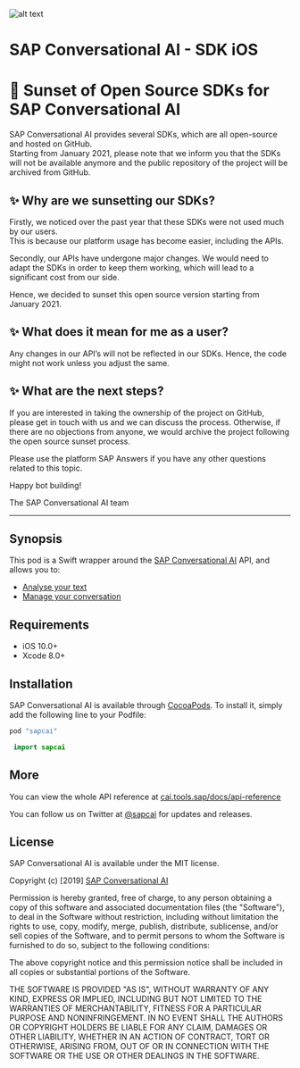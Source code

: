 [logo]: https://cdn.cai.tools.sap/brand/sapcai/sap-cai-black.svg "SAP Conversational AI"
![alt text][logo]

# SAP Conversational AI - SDK iOS

# 🚨 Sunset of Open Source SDKs for SAP Conversational AI 
 
SAP Conversational AI provides several SDKs, which are all open-source and hosted on GitHub.  
Starting from January 2021, please note that we inform you that the SDKs will not be available anymore and the public repository of the project will be archived from GitHub.  

## ✨ Why are we sunsetting our SDKs? 
 
Firstly, we noticed over the past year that these SDKs were not used much by our users.  
This is because our platform usage has become easier, including the APIs. 

Secondly, our APIs have undergone major changes. We would need to adapt the SDKs in order to keep them working, which will lead to a significant cost from our side. 

Hence, we decided to sunset this open source version starting from January 2021.  
 
## ✨ What does it mean for me as a user? 
 
Any changes in our API’s will not be reflected in our SDKs. Hence, the code might not work unless you adjust the same.  

## ✨ What are the next steps? 
 
If you are interested in taking the ownership of the project on GitHub, please get in touch with us and we can discuss the process. Otherwise, if there are no objections from anyone, we would archive the project following the open source sunset process.  

Please use the platform SAP Answers if you have any other questions related to this topic. 
 
Happy bot building! 
 
The SAP Conversational AI team

---

## Synopsis

 This pod is a Swift wrapper around the [SAP Conversational AI](https://cai.tools.sap) API, and allows you to: 
 * [Analyse your text](https://github.com/SAPConversationalAI/SDK-iOS/wiki/Analyse-text)
 * [Manage your conversation](https://github.com/SAPConversationalAI/SDK-iOS/wiki/Build-your-bot)

## Requirements

- iOS 10.0+
- Xcode 8.0+

## Installation

SAP Conversational AI is available through [CocoaPods](http://cocoapods.org). To install
it, simply add the following line to your Podfile:

```ruby
pod "sapcai"
```
 
```swift
 import sapcai
```

## More

You can view the whole API reference at [cai.tools.sap/docs/api-reference ](https://cai.tools.sap/docs/api-reference )

You can follow us on Twitter at [@sapcai](https://twitter.com/sapcai) for updates and releases.

## License

SAP Conversational AI is available under the MIT license.

Copyright (c) [2019] [SAP Conversational AI](https://cai.tools.sap)

Permission is hereby granted, free of charge, to any person obtaining a copy
of this software and associated documentation files (the "Software"), to deal
in the Software without restriction, including without limitation the rights
to use, copy, modify, merge, publish, distribute, sublicense, and/or sell
copies of the Software, and to permit persons to whom the Software is
furnished to do so, subject to the following conditions:

The above copyright notice and this permission notice shall be included in all
copies or substantial portions of the Software.

THE SOFTWARE IS PROVIDED "AS IS", WITHOUT WARRANTY OF ANY KIND, EXPRESS OR
IMPLIED, INCLUDING BUT NOT LIMITED TO THE WARRANTIES OF MERCHANTABILITY,
FITNESS FOR A PARTICULAR PURPOSE AND NONINFRINGEMENT. IN NO EVENT SHALL THE
AUTHORS OR COPYRIGHT HOLDERS BE LIABLE FOR ANY CLAIM, DAMAGES OR OTHER
LIABILITY, WHETHER IN AN ACTION OF CONTRACT, TORT OR OTHERWISE, ARISING FROM,
OUT OF OR IN CONNECTION WITH THE SOFTWARE OR THE USE OR OTHER DEALINGS IN THE
SOFTWARE.
